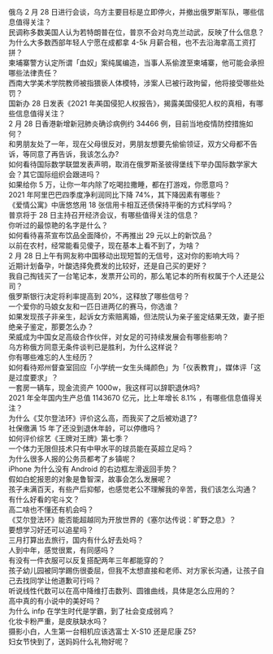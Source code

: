 俄乌 2 月 28 日进行会谈，乌方主要目标是立即停火，并撤出俄罗斯军队，哪些信息值得关注？  
民调称多数美国人认为若特朗普在位，普京不会对乌克兰动武，反映了什么信息？  
为什么大多数西部年轻人宁愿在成都拿 4-5k 月薪合租，也不去沿海拿高工资打拼？  
柬埔寨警方认定所谓「血奴」案纯属编造，当事人系偷渡至柬埔寨，他可能会承担哪些法律责任？  
西南大学美术学院教师被指猥亵人体模特，涉案人已被行政拘留，他将接受哪些处罚？  
国新办 28 日发表《2021 年美国侵犯人权报告》，揭露美国侵犯人权的真相，有哪些信息值得关注？  
2 月 28 日香港新增新冠肺炎确诊病例约 34466 例，目前当地疫情防控措施如何？  
和男朋友处了一年，现在父母很反对，男朋友想要先偷偷领证，双方父母都不告诉，等同意了再告诉，我该怎么办?  
如何看待国际数学联盟发表声明，取消在俄罗斯圣彼得堡线下举办国际数学家大会？其它国际组织会跟进吗？  
如果给你 5 万，让你一年内除了吃喝拉撒睡，都在打游戏，你愿意吗？  
2021 年阿里巴巴四季度净利润同比下降 74%，其下降因素有哪些？  
《爱情公寓》中唐悠悠用 18 张信用卡相互还债保持平衡的方式科学吗？  
普京将于 28 日主持召开经济会议，有哪些值得关注的信息？  
你听过的最惊艳的名字是什么？  
如何看待喜茶宣布饮品全面降价，不再推出 29 元以上的新饮品？  
以前在农村，经常能看见傻子，现在基本上看不到了，为啥？  
2 月 28 日上午有网友称中国移动出现短暂的无信号，这对你的影响大吗？  
近期计划备孕，叶酸选择免费发的比较好，还是自己买的更好？  
我自己掏钱买了一台笔记本，发票开公司的，那么笔记本的所有权属于个人还是公司？  
俄罗斯银行决定将利率提高到 20%，这释放了哪些信号？  
一个爱你的马娘女友和一匹日进两亿的赛马，你选谁？  
如果发现孩子非亲生，起诉女方索赔离婚，但法院认为亲子鉴定结果无效，妻子拒绝亲子鉴定，那要怎么办？  
荣威成为中国女足高级合作伙伴，对女足的可持续发展会有哪些影响？  
乌方称俄方同意无条件谈判已是胜利，为什么这样说？  
你有哪些难忘的人生经历？  
如何看待郑州督查室回应「小学统一女生头绳颜色」为「仪表教育」，媒体评「这是过度要求」？  
一套房一辆车，现金流资产 1000w，我这样可以辞职退休吗?  
2021 年全年国内生产总值 1143670 亿元，比上年增长 8.1% ，有哪些信息值得关注？  
为什么《艾尔登法环》评价这么高，而我买了之后被劝退了?  
社保缴满 15 年了还没到退休年龄，可以停缴吗？  
如何评价综艺《王牌对王牌》第七季？  
一个体力无限但技术只有中甲水平的球员能在英超立足吗？  
为什么很多人报的公务员都考了乡镇呢？  
iPhone 为什么没有 Android 的右边框左滑返回手势？  
假如白蛇报恩的对象是鲁智深，故事会怎么发展呢？  
孩子未满百天，有些产后抑郁，也感觉老公不理解我的辛苦，我们该怎么沟通？  
有什么好看的宅斗文？  
高二啥也不懂还有机会吗？  
《艾尔登法环》能否能超越同为开放世界的《塞尔达传说：旷野之息》？  
要想学习好还可以追星吗？  
三月打算出去旅行，国内有什么好去处吗？  
人到中年，感觉很累，有同感吗？  
有没有一件衣服可以反复搭配两年三年都能穿的？  
孩子幼儿园被同学踢伤很委屈，但我不太想直接和老师、对方家长沟通，让孩子自己去找同学让他道歉可行吗？  
听说线性代数可以在高中降维打击数列、圆锥曲线，具体是怎么应用的？  
高中真的有小说中的美好吗？  
为什么 infp 在学生时代是学霸，到了社会变成弱鸡？  
化妆卡粉严重，是皮肤缺水吗？  
摄影小白，人生第一台相机应该选富士 X-S10 还是尼康 Z5?  
妇女节快到了，送妈妈什么礼物好呢？  
